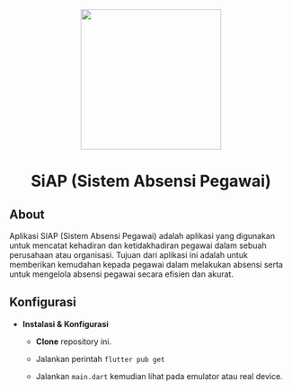 <div align="center"><img src="https://github.com/MTC0D3/SiAP/assets/113486720/27e440fd-4f41-4655-bcd3-5d21a727f6f8" height=250 width=250 </img></div>

# <div align="center">SiAP (Sistem Absensi Pegawai)</div>

<!-- <img style = "max-width= 100%;" alt="image" src="https://user-images.githubusercontent.com/113486720/231608176-5677cdec-2f70-4aae-b17b-6ba8b57b871b.png"> -->

## About
Aplikasi SIAP (Sistem Absensi Pegawai) adalah aplikasi yang digunakan untuk mencatat kehadiran dan ketidakhadiran pegawai dalam sebuah perusahaan atau organisasi. Tujuan dari aplikasi ini adalah untuk memberikan kemudahan kepada pegawai dalam melakukan absensi serta untuk mengelola absensi pegawai secara efisien dan akurat.

## Konfigurasi
* **Instalasi & Konfigurasi**

  + **Clone** repository ini.
  
  + Jalankan perintah `flutter pub get`
  
  + Jalankan `main.dart` kemudian lihat pada emulator atau real device.

<!-- ## Screenshot 
+ **Splash Screen**

<!-- ![Screenshot (95)](https://user-images.githubusercontent.com/113486720/231599687-c50602be-33f9-47ca-96f3-e8e006218883.png) -->

<!-- + **Welcome Screen** -->

<!-- ![image](https://user-images.githubusercontent.com/113486720/231603820-15144513-da73-4aaf-9f41-fde83610d1f4.png) -->

<!-- + **Home Screen** -->

<!-- ![image](https://user-images.githubusercontent.com/113486720/231604049-0fc78e4a-fea2-4de7-b1b9-c171be61c5ab.png) -->

<!-- + **Profile Screen** -->

<!-- ![image](https://user-images.githubusercontent.com/113486720/231604164-bee27373-9958-4f0b-b0cf-053fce59bff9.png) --> 
